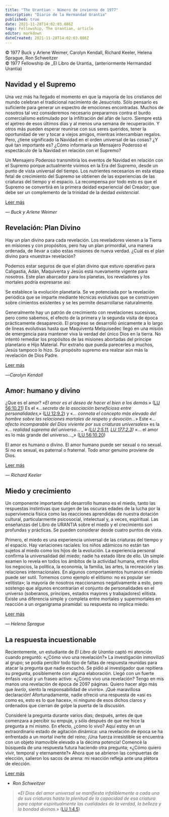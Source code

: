 ```yaml
---
title: "The Urantian - Número de invierno de 1977"
description: "Diario de la Hermandad Urantia"
published: true
date: 2021-11-28T14:02:03.086Z
tags: Fellowship, The Urantian, article
editor: markdown
dateCreated: 2021-11-28T14:02:03.086Z
---
```


<p class="v-card v-sheet theme--light grey lighten-3 px-2">© 1977 Buck y Arlene Weimer, Carolyn Kendall, Richard Keeler, Helena Sprague, Ron Schweitzer<br>© 1977 Fellowship de _El Libro de Urantia_ (anteriormente Hermandad Urantia)</p>


## Navidad y el Supremo

Una vez más ha llegado el momento en que la mayoría de los cristianos del mundo celebran el tradicional nacimiento de Jesucristo. Sólo pensarlo es suficiente para generar un espectro de emociones encontradas. Muchos de nosotros tal vez consideremos necesario prepararnos contra el burdo comercialismo estimulado por la infiltración del afán de lucro. Siempre está el ajetreo de esos últimos días y al menos una semana de recuperación. Y otros más pueden esperar reunirse con sus seres queridos, tener la oportunidad de ver y tocar a viejos amigos, mientras intercambian regalos. Pero, ¿tiene significado la Navidad en el orden universal de las cosas? ¿Y qué tan importante es? ¿Cómo informaría un Mensajero Poderoso el espectáculo de la Navidad en relación con el Supremo?

Un Mensajero Poderoso transmitiría los eventos de Navidad en relación con el Supremo porque actualmente vivimos en la Era del Supremo, desde un punto de vista universal del tiempo. Los nutrientes necesarios en esta etapa fetal de crecimiento del Supremo se obtienen de las experiencias de las criaturas del tiempo y el espacio. La recompensa por todo esto es que el Supremo se convertirá en la primera deidad experiencial del Creador; que debe ser un complemento de la trinidad de la deidad _existencial_.

[Leer más](/es/article/Arlene_and_Buck_Weimer/Christmas_And_The_Supreme)

— _Buck y Arlene Weimer_

## Revelación: Plan Divino

Hay un plan divino para cada revelación. Los reveladores vienen a la Tierra en misiones y con propósitos, pero hay un plan primordial, una manera ordenada, de llevar a cabo estas misiones de nueva verdad. ¿Cuál es el plan divino para «nuestra» revelación?

Podemos estar seguros de que el plan divino que estuvo operativo para Caligastia, Adán, Maquiventa y Jesús está nuevamente vigente para nosotros. Este plan abarcador para los planetas, los reveladores y los mortales podría expresarse así:

Se establece la evolución planetaria. Se ve potenciada por la revelación periódica que se imparte mediante técnicas evolutivas que se construyen sobre cimientos existentes y se les permite desarrollarse naturalmente.

Generalmente hay un patrón de crecimiento con revelaciones sucesivas, pero como sabemos, el efecto de la primera y la segunda visita de época prácticamente desapareció. El progreso se desarrolló únicamente a lo largo de líneas evolutivas hasta que Maquiventa Melquisedec llegó en una misión de emergencia para mantener viva la verdad del único Dios en la tierra. No intentó remediar los propósitos de las misiones abortadas del príncipe planetario e Hijo Material. Por extraño que pueda parecerles a muchos, Jesús tampoco lo hizo. Su propósito supremo era realzar aún más la revelación de Dios Padre.

[Leer más](/es/article/Carolyn_Kendall/Revelation_Divine_Plan)

—_Carolyn Kendall_

## Amor: humano y divino

¿Que es el amor? «_El amor es el deseo de hacer el bien a los demás._» ([LU 56:10.21](/es/The_Urantia_Book/56#p10_21)) Es el «_...secreto de la asociación beneficiosa entre personalidades,_» ([LU 12:9.2](/es/The_Urantia_Book/12#p9_2)) y «_... connota el concepto más elevado del hombre sobre las relaciones mortales de respeto y devoción..._» Este «_... afecto incomparable del Dios viviente por sus criaturas universales_» es la «_... realidad suprema del universo... _ » ([LU 2:5.11](/es/The_Urantia_Book/2#p5_11), [LU 177:2.3](/es/The_Urantia_Book/177#p2_3)) «_... el amor es lo más grande del universo..._» ([LU 56:10.20](/es/The_Urantia_Book/56#p10_20))

El amor es humano o divino. El amor humano puede ser sexual o no sexual. Si no es sexual, es paternal o fraternal. Todo amor genuino proviene de Dios.

[Leer más](/es/article/Richard_Keeler/Love_Human_And_Divine)

— _Richard Keeler_


## Miedo y crecimiento

Un componente importante del desarrollo humano es el miedo, tanto las respuestas instintivas que surgen de las oscuras edades de la lucha por la supervivencia física como las reacciones aprendidas de nuestra dotación cultural, particularmente psicosocial, intelectual y, a veces, espiritual. Las enseñanzas del Libro de URANTIA sobre el miedo y el crecimiento son profundas y prácticas. Se pueden considerar desde cuatro puntos de vista.

Primero, el miedo es una experiencia universal de las criaturas del tiempo y el espacio. Hay variaciones raciales: los niños adámicos no están tan sujetos al miedo como los hijos de la evolución. La experiencia personal confirma la universalidad del miedo; nadie ha estado libre de ello. Un simple examen lo revela en todos los ámbitos de la actividad humana, entre ellos los negocios, la política, la economía, la familia, las artes, la recreación y las relaciones internacionales. En algunos comportamientos humanos el miedo puede ser sutil. Tomemos como ejemplo el elitismo: no es popular ser «elitista»; la mayoría de nosotros reaccionamos negativamente a esto, pero sostengo que algunos encontrarían el conjunto de personalidades en el universo (soberanos, príncipes, estados mayores y trabajadores) elitista. Existe una diferencia simple y completa entre mortales y supermortales en reacción a un organigrama piramidal: su respuesta no implica miedo.

[Leer más](/es/article/Helena_E_Sprague/Fear_And_Growth)

— _Helena Sprague_

## La respuesta incuestionable

Recientemente, un estudiante de _El Libro de Urantia_ captó mi atención cuando preguntó: «¿Cómo vivo una revelación?» La investigación inmovilizó al grupo; se podía percibir todo tipo de faltas de respuesta reunidas para atacar la pregunta que nadie escuchó. Se pidió al investigador que repitiera su pregunta, posiblemente con alguna elaboración. Llegó con un fuerte énfasis vocal y un fraseo activo: «¿Cómo vivo una revelación? Tengo en mis manos una revelación de época de 2097 páginas. Quiero hacer algo más que _leerlo_, siento la responsabilidad de _vivirlo_». ¡Qué maravillosa declaración! Afortunadamente, nadie ofreció una respuesta de «así es como es, esto es lo que haces», ni ninguno de esos dichos claros y ordenados que cierran de golpe la puerta de la discusión.

Consideré la pregunta durante varios días; después, antes de que comenzara a percibir su empuje, y sólo después de que me hice la pregunta a mí mismo. En efecto, ¿cómo lo vivo? Aquí estoy en un extraordinario estado de agitación dinámica: una revelación de época se ha enfrentado a un mortal inerte del reino; ¡Una fuerza irresistible se encuentra con un objeto inamovible elevado a la décima potencia! Comencé la búsqueda de una respuesta futura haciendo otra pregunta; «¿Cómo quiero vivir, temporal y eternamente?» Ahora que se abrieron las compuertas de elección, salieron los sacos de arena: mi reacción refleja ante una plétora de elección.

[Leer más](/es/article/Ron_Schweitzer/The_Unquestioned_Answer)

- _Ron Schweitzer_


> «_El Dios del amor universal se manifiesta infaliblemente a cada una de sus criaturas hasta la plenitud de la capacidad de esa criatura para captar espiritualmente las cualidades de la verdad, la belleza y la bondad divinas._» ([LU 1:4.5](/es/The_Urantia_Book/1#p4_5))



